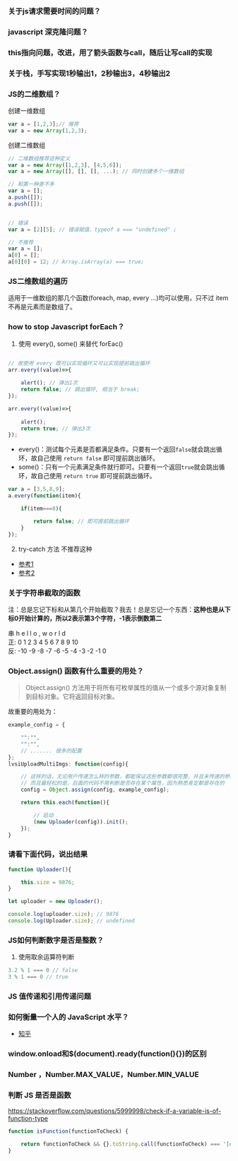### 关于js请求需要时间的问题？

### javascript 深克隆问题？

### this指向问题，改进，用了箭头函数与call，随后让写call的实现

### 关于栈，手写实现1秒输出1，2秒输出3，4秒输出2

### JS的二维数组？

创建一维数组
```javascript
var a = [1,2,3];// 推荐
var a = new Array(1,2,3);
```

创建二维数组
```javascript
// 二维数组推荐这种定义
var a = new Array([1,2,3], [4,5,6]);
var a = new Array([], [], [], ...); // 同时创建多个一维数组

// 和第一种差不多
var a = [];
a.push([]);
a.push([]);


// 错误
var a = [2][5]; // 错误赋值，typeof a === "undefined" ;

// 不推荐
var a = [];
a[0] = [];
a[0][0] = 12; // Array.isArray(a) === true;
```

### JS二维数组的遍历
适用于一维数组的那几个函数(foreach, map, every ...)均可以使用，只不过 item 不再是元素而是数组了。


### how to stop Javascript forEach？
1. 使用 every(), some() 来替代 forEac()

```js

// 故使用 every 既可以实现循环又可以实现提前跳出循环
arr.every((value)=>{
	
	alert(); // 弹出1次
	return false; // 跳出循环, 相当于 break;
});

arr.every((value)=>{
	
	alert();
	return true; // 弹出3次
});


```


- every()：测试每个元素是否都满足条件。只要有一个返回```false```就会跳出循环，故自己使用 ```return false``` 即可提前跳出循环。
- some()：只有一个元素满足条件就行即可。只要有一个返回```true```就会跳出循环，故自己使用 ```return true``` 即可提前跳出循环。

```javascript
var a = [3,5,8,9];
a.every(function(item){

	if(item===8){

		return false; // 即可提前跳出循环
	}	
});
```

2. try-catch 方法
不推荐这种

- [参考1](https://stackoverflow.com/questions/2641347/short-circuit-array-foreach-like-calling-break)
- [参考2](https://stackoverflow.com/questions/6260756/how-to-stop-javascript-foreach)


### 关于字符串截取的函数

注：总是忘记下标和从第几个开始截取？我去！总是忘记一个东西：**这种也是从下标0开始计算的，所以2表示第3个字符，-1表示倒数第二**


串   h  e  l  l  o  ,  w  o  r   l d  <br>
正:  0  1  2  3  4  5  6  7  8   9 10 <br>
反: -10 -9 -8 -7 -6 -5 -4 -3 -2 -1 0  <br>


### Object.assign() 函数有什么重要的用处？
> Object.assign() 方法用于将所有可枚举属性的值从一个或多个源对象复制到目标对象。它将返回目标对象。

故重要的用处为：

```javascript
example_config = {

	"":"",
	"":"",
	// ....... 很多的配置
};
lvsiUploadMultiImgs: function(config){

	// 这样的话，无论用户传递怎么样的参数，都能保证这些参数都很完整，并且未传递的参数都会被自动赋上默认值
	// 而且最轻松的是，后面的代码不用判断是否存在某个属性，因为熟悉肯定都是存在的
	config = Object.assign(config, example_config);

	return this.each(function(){

		// 启动
		(new Uploader(config)).init();
	});
}
```


### 请看下面代码，说出结果
```javascript
function Uploader(){

	this.size = 9876;
}

let uploader = new Uploader();

console.log(uploader.size); // 9876
console.log(Uploader.size); // undefined
```

### JS如何判断数字是否是整数？
1. 使用取余运算符判断
```javascript
3.2 % 1 === 0 // false
3 % 1 === 0 // true
```

### JS 值传递和引用传递问题

### 如何衡量一个人的 JavaScript 水平？
- [知乎](https://www.zhihu.com/question/22855484)

### window.onload和$(document).ready(function(){})的区别


### Number ，Number.MAX_VALUE，Number.MIN_VALUE


### 判断 JS 是否是函数
https://stackoverflow.com/questions/5999998/check-if-a-variable-is-of-function-type

```js
function isFunction(functionToCheck) {

	return functionToCheck && {}.toString.call(functionToCheck) === '[object Function]';
}
```

